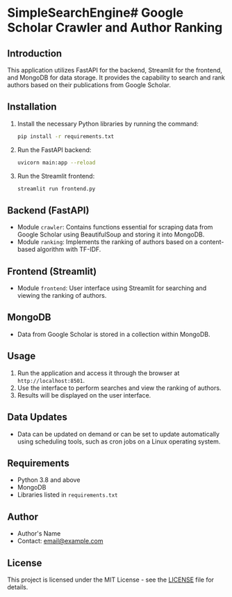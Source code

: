 # SimpleSearchEngine# Google Scholar Crawler and Author Ranking

## Introduction
This application utilizes FastAPI for the backend, Streamlit for the frontend, and MongoDB for data storage. It provides the capability to search and rank authors based on their publications from Google Scholar.

## Installation
1. Install the necessary Python libraries by running the command:
    ```bash
    pip install -r requirements.txt
    ```
2. Run the FastAPI backend:
    ```bash
    uvicorn main:app --reload
    ```
3. Run the Streamlit frontend:
    ```bash
    streamlit run frontend.py
    ```

## Backend (FastAPI)
- Module `crawler`: Contains functions essential for scraping data from Google Scholar using BeautifulSoup and storing it into MongoDB.
- Module `ranking`: Implements the ranking of authors based on a content-based algorithm with TF-IDF.

## Frontend (Streamlit)
- Module `frontend`: User interface using Streamlit for searching and viewing the ranking of authors.

## MongoDB
- Data from Google Scholar is stored in a collection within MongoDB.

## Usage
1. Run the application and access it through the browser at `http://localhost:8501`.
2. Use the interface to perform searches and view the ranking of authors.
3. Results will be displayed on the user interface.

## Data Updates
- Data can be updated on demand or can be set to update automatically using scheduling tools, such as cron jobs on a Linux operating system.

## Requirements
- Python 3.8 and above
- MongoDB
- Libraries listed in `requirements.txt`

## Author
- Author's Name
- Contact: email@example.com

## License
This project is licensed under the MIT License - see the [LICENSE](LICENSE) file for details.
